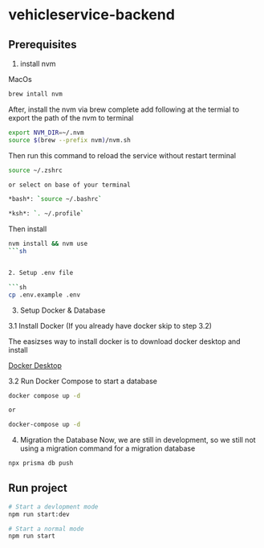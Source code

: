 # vehicleservice-backend 

## Prerequisites 

1. install nvm

MacOs 
```sh
brew intall nvm 
```

After, install the nvm via brew complete add following at the termial to export the path of the nvm to terminal
```sh
export NVM_DIR=~/.nvm
source $(brew --prefix nvm)/nvm.sh
```

Then run this command to reload the service without restart terminal
```sh
source ~/.zshrc

or select on base of your terminal

*bash*: `source ~/.bashrc`

*ksh*: `. ~/.profile`
```

Then install

```sh
nvm install && nvm use 
```sh


2. Setup .env file

```sh
cp .env.example .env
```

3. Setup Docker & Database

3.1 Install Docker (If you already have docker skip to step 3.2)

The easizses way to install docker is to download docker desktop and install
 
 [Docker Desktop](https://www.docker.com/products/docker-desktop/)


3.2 Run Docker Compose to start a database

```sh
docker compose up -d 

or 

docker-compose up -d
```


4. Migration the Database
Now, we are still in development, so we still not using a migration command for a migration database

```sh
npx prisma db push
```

## Run project
```sh
# Start a devlopment mode 
npm run start:dev

# Start a normal mode 
npm run start
```
